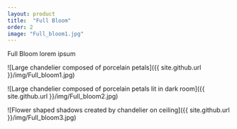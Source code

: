 ```yaml
---
layout: product
title:  "Full Bloom"
order: 2
image: "Full_bloom1.jpg"
---
```


Full Bloom lorem ipsum

![Large chandelier composed of porcelain petals]({{ site.github.url }}/img/Full_bloom1.jpg)

![Large chandelier composed of porcelain petals lit in dark room]({{ site.github.url }}/img/Full_bloom2.jpg)

![Flower shaped shadows created by chandelier on ceiling]({{ site.github.url }}/img/Full_bloom3.jpg)
